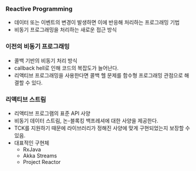### Reactive Programming

- 데이터 또는 이벤트의 변경이 발생하면 이에 반응해 처리하는 프로그래밍 기법
- 비동기 프로그래밍을 처리하는 새로운 접근 방식

### 이전의 비동기 프로그래밍

- 콜백 기반의 비동기 처리 방식
- callback hell로 인해 코드의 복잡도가 늘어난다.
- 리액티브 프로그래밍을 사용한다면 콜백 헬 문제를 함수형 프로그래밍 관점으로 해결할 수 있다.

### 리액티브 스트림

- 리액티브 프로그램의 표준 API 사양
- 비동기 데이터 스트림, 논-블록킹 백프레셔에 대한 사양을 제공한다.
- TCK를 지원하기 때문에 라이브러리가 정해진 사양에 맞게 구현되었는지 보장할 수 있음.
- 대표적인 구현체
    - RxJava
    - Akka Streams
    - Project Reactor
